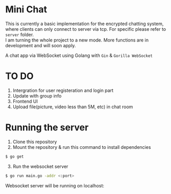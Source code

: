 # Mini Chat
This is currently a basic implementation for the encrypted chatting system, where clients can only connect to server via tcp. For specific please refer to `server` folder.  
I am turning the whole project to a new mode. More functions are in development and will soon apply.

A chat app via WebSocket using Golang with `Gin` & `Gorilla WebSocket`

# TO DO
1. Intergration for user registeration and login part
2. Update with group info
3. Frontend UI
4. Upload file(picture, video less than 5M, etc) in chat room


# Running the server
1. Clone this repository
2. Mount the repository & run this command to install dependencies
```bash
$ go get
```
3. Run the websocket server
```bash
$ go run main.go -addr <:port>
```
Websocket server will be running on localhost:<port>